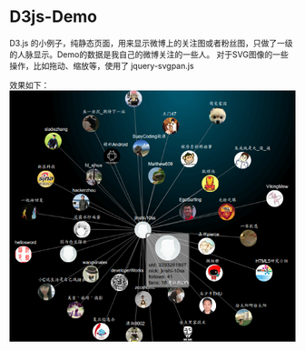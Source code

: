 D3js-Demo
=========

D3.js 的小例子，纯静态页面，用来显示微博上的关注图或者粉丝图，只做了一级的人脉显示。Demo的数据是我自己的微博关注的一些人。
对于SVG图像的一些操作，比如拖动、缩放等，使用了 jquery-svgpan.js  

效果如下：  
[![ScreenShot](D3js-Demo.png)](https://github.com/weijinshi/D3js-Demo)